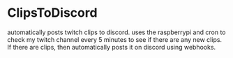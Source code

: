 # ClipsToDiscord

automatically posts twitch clips to discord.
uses the raspberrypi and cron to check my twitch channel every 5 minutes to see if there are any new clips.
If there are clips, then automatically posts it on discord using webhooks.
